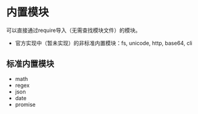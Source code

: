 内置模块
======
可以直接通过require导入（无需查找模块文件）的模块。

* 官方实现中（暂未实现）的非标准内置模块：fs, unicode, http, base64, cli
## 标准内置模块
* math
* regex
* json
* date
* promise
<!-- package -->